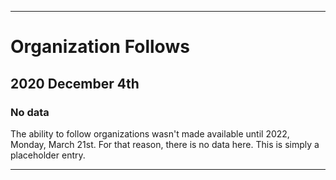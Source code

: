 
***

# Organization Follows

## 2020 December 4th

### No data

The ability to follow organizations wasn't made available until 2022, Monday, March 21st. For that reason, there is no data here. This is simply a placeholder entry.

***
